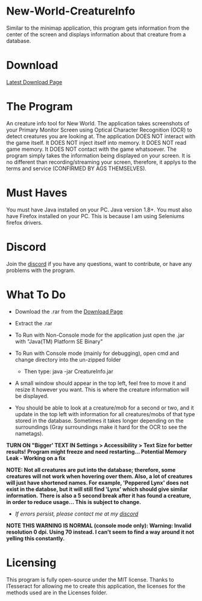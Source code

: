 # New-World-CreatureInfo
Similar to the minimap application, this program gets information from the center of the screen and displays information about that creature from a database.

# Download
[Latest Download Page](https://github.com/llabinator/New-World-CreatureInfo/releases/latest)

# The Program
An creature info tool for New World. The application takes screenshots of your Primary Monitor Screen using Optical Character Recognition (OCR) to detect creatures you are looking at. The application DOES NOT interact with the game itself. It DOES NOT inject itself into memory. It DOES NOT read game memory. It DOES NOT contact with the game whatsoever. The program simply takes the information being displayed on your screen. It is no different than recording/streaming your screen, therefore, it applys to the terms and service (CONFIRMED BY AGS THEMSELVES).

# Must Haves
You must have Java installed on your PC. Java version 1.8+. You must also have Firefox installed on your PC. This is because I am using Seleniums firefox drivers.

# Discord
Join the [discord](https://discord.gg/GdhEdD9umc) if you have any questions, want to contribute, or have any problems with the program.

# What To Do
- Download the .rar from the [Download Page](https://github.com/llabinator/New-World-CreatureInfo/releases/latest)
- Extract the .rar
- To Run with Non-Console mode for the application just open the .jar with "Java(TM) Platform SE Binary"
  
- To Run with Console mode (mainly for debugging), open cmd and change directory into the un-zipped folder
  - Then type: java -jar CreatureInfo.jar

- A small window should appear in the top left, feel free to move it and resize it however you want. This is where the creature information will be displayed.

- You should be able to look at a creature/mob for a second or two, and it update in the top left with information for all creatures/mobs of that type stored in the database. Sometimes it takes longer depending on the surroundings (Gray surroundings make it hard for the OCR to see the nametags).

**TURN ON "Bigger' TEXT IN Settings > Accessibility > Text Size for better results!**
**Program might freeze and need restarting... Potential Memory Leak - Working on a fix**

**NOTE: Not all creatures are put into the database; therefore, some creatures will not work when hovering over them. Also, a lot of creatures will just have shortened names. For example, 'Peppered Lynx' does not exist in the databse, but it will still find 'Lynx' which should give similar information.**
**There is also a 5 second break after it has found a creature, in order to reduce usage... This is subject to change.**

- *If errors persist, please contact me at my [discord](https://discord.gg/HxsTVM3wB2)*

**NOTE THIS WARNING IS NORMAL (console mode only): Warning: Invalid resolution 0 dpi. Using 70 instead. I can't seem to find a way around it not yelling this constantly.**

# Licensing
This program is fully open-source under the MIT license. Thanks to ITesseract for allowing me to create this application, the licenses for the methods used are in the Licenses folder.
